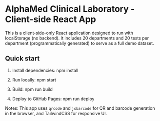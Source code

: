 # AlphaMed Clinical Laboratory - Client-side React App

This is a client-side-only React application designed to run with localStorage (no backend).
It includes 20 departments and 20 tests per department (programmatically generated) to serve as a full demo dataset.

## Quick start

1. Install dependencies:
   npm install

2. Run locally:
   npm start

3. Build:
   npm run build

4. Deploy to GitHub Pages:
   npm run deploy

Notes: This app uses `qrcode` and `jsbarcode` for QR and barcode generation in the browser, and TailwindCSS for responsive UI.
